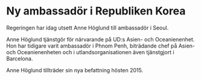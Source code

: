# Ny ambassadör i Republiken Korea

Regeringen har idag utsett Anne Höglund till ambassadör i Seoul.


Anne Höglund tjänstgör för närvarande på UD:s Asien\- och Oceanienenhet. Hon har tidigare varit ambassadör i Phnom Penh, biträdande chef på Asien\- och Oceanienenheten och i utlandsorganisationen även tjänstgjort i Barcelona.

Anne Höglund tillträder sin nya befattning hösten 2015\.
